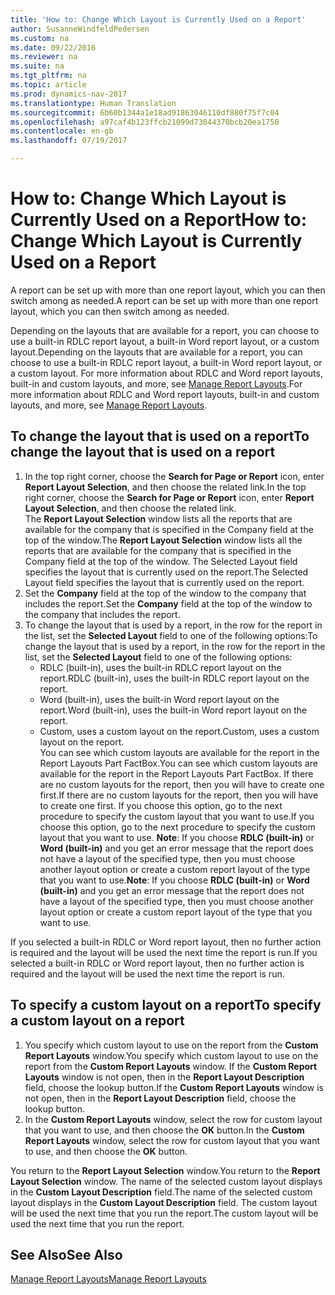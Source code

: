 ```yaml
---
title: 'How to: Change Which Layout is Currently Used on a Report'
author: SusanneWindfeldPedersen
ms.custom: na
ms.date: 09/22/2016
ms.reviewer: na
ms.suite: na
ms.tgt_pltfrm: na
ms.topic: article
ms.prod: dynamics-nav-2017
ms.translationtype: Human Translation
ms.sourcegitcommit: 6b60b1344a1e18ad91863046110df880f75f7c04
ms.openlocfilehash: a97caf4b123ffcb21099d73044370bcb20ea1750
ms.contentlocale: en-gb
ms.lasthandoff: 07/19/2017

---
```


# <a name="how-to-change-which-layout-is-currently-used-on-a-report"></a><span data-ttu-id="70014-102">How to: Change Which Layout is Currently Used on a Report</span><span class="sxs-lookup"><span data-stu-id="70014-102">How to: Change Which Layout is Currently Used on a Report</span></span>
<span data-ttu-id="70014-103">A report can be set up with more than one report layout, which you can then switch among as needed.</span><span class="sxs-lookup"><span data-stu-id="70014-103">A report can be set up with more than one report layout, which you can then switch among as needed.</span></span>

<span data-ttu-id="70014-104">Depending on the layouts that are available for a report, you can choose to use a built-in RDLC report layout, a built-in Word report layout, or a custom layout.</span><span class="sxs-lookup"><span data-stu-id="70014-104">Depending on the layouts that are available for a report, you can choose to use a built-in RDLC report layout, a built-in Word report layout, or a custom layout.</span></span> <span data-ttu-id="70014-105">For more information about RDLC and Word report layouts, built-in and custom layouts, and more, see [Manage Report Layouts](ui-manage-report-layouts.md).</span><span class="sxs-lookup"><span data-stu-id="70014-105">For more information about RDLC and Word report layouts, built-in and custom layouts, and more, see [Manage Report Layouts](ui-manage-report-layouts.md).</span></span>

## <a name="to-change-the-layout-that-is-used-on-a-report"></a><span data-ttu-id="70014-106">To change the layout that is used on a report</span><span class="sxs-lookup"><span data-stu-id="70014-106">To change the layout that is used on a report</span></span>
1. <span data-ttu-id="70014-107">In the top right corner, choose the **Search for Page or Report** icon, enter **Report Layout Selection**, and then choose the related link.</span><span class="sxs-lookup"><span data-stu-id="70014-107">In the top right corner, choose the **Search for Page or Report** icon, enter **Report Layout Selection**, and then choose the related link.</span></span>  
<span data-ttu-id="70014-108">The **Report Layout Selection** window lists all the reports that are available for the company that is specified in the Company field at the top of the window.</span><span class="sxs-lookup"><span data-stu-id="70014-108">The **Report Layout Selection** window lists all the reports that are available for the company that is specified in the Company field at the top of the window.</span></span> <span data-ttu-id="70014-109">The Selected Layout field specifies the layout that is currently used on the report.</span><span class="sxs-lookup"><span data-stu-id="70014-109">The Selected Layout field specifies the layout that is currently used on the report.</span></span>
2. <span data-ttu-id="70014-110">Set the **Company** field at the top of the window to the company that includes the report.</span><span class="sxs-lookup"><span data-stu-id="70014-110">Set the **Company** field at the top of the window to the company that includes the report.</span></span>
3. <span data-ttu-id="70014-111">To change the layout that is used by a report, in the row for the report in the list, set the **Selected Layout** field to one of the following options:</span><span class="sxs-lookup"><span data-stu-id="70014-111">To change the layout that is used by a report, in the row for the report in the list, set the **Selected Layout** field to one of the following options:</span></span>
    - <span data-ttu-id="70014-112">RDLC (built-in), uses the built-in RDLC report layout on the report.</span><span class="sxs-lookup"><span data-stu-id="70014-112">RDLC (built-in), uses the built-in RDLC report layout on the report.</span></span>
    - <span data-ttu-id="70014-113">Word (built-in), uses the built-in Word report layout on the report.</span><span class="sxs-lookup"><span data-stu-id="70014-113">Word (built-in), uses the built-in Word report layout on the report.</span></span>
    - <span data-ttu-id="70014-114">Custom, uses a custom layout on the report.</span><span class="sxs-lookup"><span data-stu-id="70014-114">Custom, uses a custom layout on the report.</span></span>  
    <span data-ttu-id="70014-115">You can see which custom layouts are available for the report in the Report Layouts Part FactBox.</span><span class="sxs-lookup"><span data-stu-id="70014-115">You can see which custom layouts are available for the report in the Report Layouts Part FactBox.</span></span> <span data-ttu-id="70014-116">If there are no custom layouts for the report, then you will have to create one first.</span><span class="sxs-lookup"><span data-stu-id="70014-116">If there are no custom layouts for the report, then you will have to create one first.</span></span> <span data-ttu-id="70014-117">If you choose this option, go to the next procedure to specify the custom layout that you want to use.</span><span class="sxs-lookup"><span data-stu-id="70014-117">If you choose this option, go to the next procedure to specify the custom layout that you want to use.</span></span>
<span data-ttu-id="70014-118">**Note**: If you choose **RDLC (built-in)** or **Word (built-in)** and you get an error message that the report does not have a layout of the specified type, then you must choose another layout option or create a custom report layout of the type that you want to use.</span><span class="sxs-lookup"><span data-stu-id="70014-118">**Note**: If you choose **RDLC (built-in)** or **Word (built-in)** and you get an error message that the report does not have a layout of the specified type, then you must choose another layout option or create a custom report layout of the type that you want to use.</span></span>

<span data-ttu-id="70014-119">If you selected a built-in RDLC or Word report layout, then no further action is required and the layout will be used the next time the report is run.</span><span class="sxs-lookup"><span data-stu-id="70014-119">If you selected a built-in RDLC or Word report layout, then no further action is required and the layout will be used the next time the report is run.</span></span>

## <a name="to-specify-a-custom-layout-on-a-report"></a><span data-ttu-id="70014-120">To specify a custom layout on a report</span><span class="sxs-lookup"><span data-stu-id="70014-120">To specify a custom layout on a report</span></span>
1. <span data-ttu-id="70014-121">You specify which custom layout to use on the report from the **Custom Report Layouts** window.</span><span class="sxs-lookup"><span data-stu-id="70014-121">You specify which custom layout to use on the report from the **Custom Report Layouts** window.</span></span> <span data-ttu-id="70014-122">If the **Custom Report Layouts** window is not open, then in the **Report Layout Description** field, choose the lookup button.</span><span class="sxs-lookup"><span data-stu-id="70014-122">If the **Custom Report Layouts** window is not open, then in the **Report Layout Description** field, choose the lookup button.</span></span>
2. <span data-ttu-id="70014-123">In the **Custom Report Layouts** window, select the row for custom layout that you want to use, and then choose the **OK** button.</span><span class="sxs-lookup"><span data-stu-id="70014-123">In the **Custom Report Layouts** window, select the row for custom layout that you want to use, and then choose the **OK** button.</span></span>

<span data-ttu-id="70014-124">You return to the **Report Layout Selection** window.</span><span class="sxs-lookup"><span data-stu-id="70014-124">You return to the **Report Layout Selection** window.</span></span> <span data-ttu-id="70014-125">The name of the selected custom layout displays in the **Custom Layout Description** field.</span><span class="sxs-lookup"><span data-stu-id="70014-125">The name of the selected custom layout displays in the **Custom Layout Description** field.</span></span> <span data-ttu-id="70014-126">The custom layout will be used the next time that you run the report.</span><span class="sxs-lookup"><span data-stu-id="70014-126">The custom layout will be used the next time that you run the report.</span></span>

## <a name="see-also"></a><span data-ttu-id="70014-127">See Also</span><span class="sxs-lookup"><span data-stu-id="70014-127">See Also</span></span>
[<span data-ttu-id="70014-128">Manage Report Layouts</span><span class="sxs-lookup"><span data-stu-id="70014-128">Manage Report Layouts</span></span>](ui-manage-report-layouts.md)

